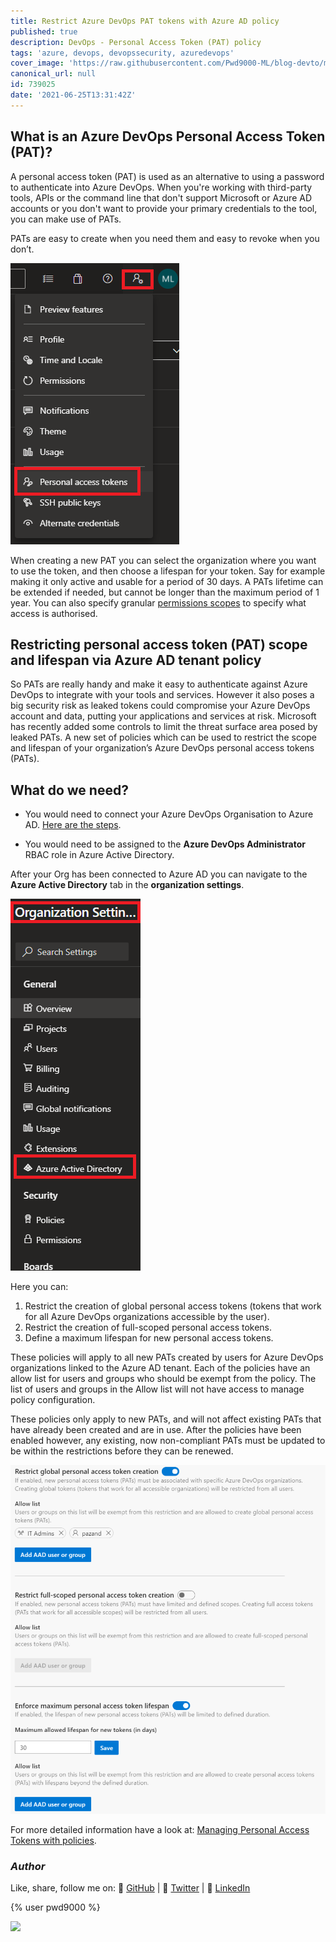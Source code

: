 ```yaml
---
title: Restrict Azure DevOps PAT tokens with Azure AD policy
published: true
description: DevOps - Personal Access Token (PAT) policy
tags: 'azure, devops, devopssecurity, azuredevops'
cover_image: 'https://raw.githubusercontent.com/Pwd9000-ML/blog-devto/main/posts/2021-DevOps-PAT-Token-Policy/assets/azure-pat2.png'
canonical_url: null
id: 739025
date: '2021-06-25T13:31:42Z'
---
```


## What is an Azure DevOps Personal Access Token (PAT)?

A personal access token (PAT) is used as an alternative to using a password to authenticate into Azure DevOps. When you're working with third-party tools, APIs or the command line that don't support Microsoft or Azure AD accounts or you don't want to provide your primary credentials to the tool, you can make use of PATs.

PATs are easy to create when you need them and easy to revoke when you don’t.

![newPat](https://raw.githubusercontent.com/Pwd9000-ML/blog-devto/main/posts/2021-DevOps-PAT-Token-Policy/assets/new-pat2.png)

When creating a new PAT you can select the organization where you want to use the token, and then choose a lifespan for your token. Say for example making it only active and usable for a period of 30 days. A PATs lifetime can be extended if needed, but cannot be longer than the maximum period of 1 year. You can also specify granular [permissions scopes](https://docs.microsoft.com/en-us/azure/devops/integrate/get-started/authentication/oauth?view=azure-devops#scopes) to specify what access is authorised.

## Restricting personal access token (PAT) scope and lifespan via Azure AD tenant policy

So PATs are really handy and make it easy to authenticate against Azure DevOps to integrate with your tools and services. However it also poses a big security risk as leaked tokens could compromise your Azure DevOps account and data, putting your applications and services at risk. Microsoft has recently added some controls to limit the threat surface area posed by leaked PATs. A new set of policies which can be used to restrict the scope and lifespan of your organization’s Azure DevOps personal access tokens (PATs).

## What do we need?

- You would need to connect your Azure DevOps Organisation to Azure AD. [Here are the steps](https://docs.microsoft.com/en-us/azure/devops/organizations/accounts/connect-organization-to-azure-ad?view=azure-devops#connect-your-organization-to-azure-ad).

- You would need to be assigned to the **Azure DevOps Administrator** RBAC role in Azure Active Directory.

After your Org has been connected to Azure AD you can navigate to the **Azure Active Directory** tab in the **organization settings**.

![Azuread](https://raw.githubusercontent.com/Pwd9000-ML/blog-devto/main/posts/2021-DevOps-PAT-Token-Policy/assets/azure-ad2.png)

Here you can:

1. Restrict the creation of global personal access tokens (tokens that work for all Azure DevOps organizations accessible by the user).
2. Restrict the creation of full-scoped personal access tokens.
3. Define a maximum lifespan for new personal access tokens.

These policies will apply to all new PATs created by users for Azure DevOps organizations linked to the Azure AD tenant. Each of the policies have an allow list for users and groups who should be exempt from the policy. The list of users and groups in the Allow list will not have access to manage policy configuration.

These policies only apply to new PATs, and will not affect existing PATs that have already been created and are in use. After the policies have been enabled however, any existing, now non-compliant PATs must be updated to be within the restrictions before they can be renewed.

![patpolicy](https://raw.githubusercontent.com/Pwd9000-ML/blog-devto/main/posts/2021-DevOps-PAT-Token-Policy/assets/pat-policy2.png)

For more detailed information have a look at: [Managing Personal Access Tokens with policies](https://docs.microsoft.com/en-us/azure/devops/organizations/accounts/manage-pats-with-policies-for-administrators?view=azure-devops).

### _Author_

Like, share, follow me on: :octopus: [GitHub](https://github.com/Pwd9000-ML) | :penguin: [Twitter](https://twitter.com/pwd9000) | :space_invader: [LinkedIn](https://www.linkedin.com/in/marcel-l-61b0a96b/)

{% user pwd9000 %}

<a href="https://www.buymeacoffee.com/pwd9000"><img src="https://img.buymeacoffee.com/button-api/?text=Buy me a coffee&emoji=&slug=pwd9000&button_colour=FFDD00&font_colour=000000&font_family=Cookie&outline_colour=000000&coffee_colour=ffffff"></a>
